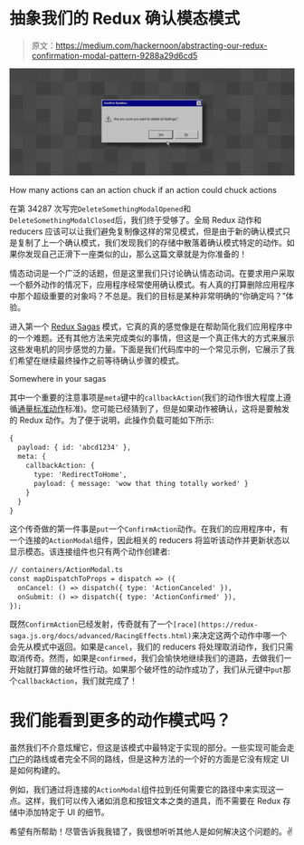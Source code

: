# 抽象我们的 Redux 确认模态模式

> 原文：<https://medium.com/hackernoon/abstracting-our-redux-confirmation-modal-pattern-9288a29d6cd5>

![](img/88ece3b1aaf15053a2604271feeedf5d.png)

How many actions can an action chuck if an action could chuck actions

在第 34287 次写完`DeleteSomethingModalOpened`和`DeleteSomethingModalClosed`后，我们终于受够了。全局 Redux 动作和 reducers 应该可以让我们避免复制像这样的常见模式，但是由于新的确认模式只是复制了上一个确认模式，我们发现我们的存储中散落着确认模式特定的动作。如果你发现自己正滑下一座类似的山，那么这篇文章就是为你准备的！

情态动词是一个广泛的话题，但是这里我们只讨论确认情态动词。在要求用户采取一个额外动作的情况下，应用程序经常使用确认模式。有人真的打算删除应用程序中那个超级重要的对象吗？不总是。我们的目标是某种非常明确的“你确定吗？”体验。

进入第一个 [Redux Sagas](https://github.com/redux-saga/redux-saga) 模式，它真的真的感觉像是在帮助简化我们应用程序中的一个难题。还有其他方法来完成类似的事情，但这是一个真正伟大的方式来展示这些发电机的同步感觉的力量。下面是我们代码库中的一个常见示例，它展示了我们希望在继续最终操作之前等待确认步骤的模式。

Somewhere in your sagas

其中一个重要的注意事项是`meta`键中的`callbackAction`(我们的动作很大程度上遵循[通量标准动作](https://github.com/redux-utilities/flux-standard-action)标准)。您可能已经猜到了，但是如果动作被确认，这将是要触发的 Redux 动作。为了便于说明，此操作负载可能如下所示:

```
{
  payload: { id: 'abcd1234' },
  meta: {
    callbackAction: {
      type: 'RedirectToHome',
      payload: { message: 'wow that thing totally worked' }
    }
  }
}
```

这个传奇做的第一件事是`put`一个`ConfirmAction`动作。在我们的应用程序中，有一个连接的`ActionModal`组件，因此相关的 reducers 将监听该动作并更新状态以显示模态。该连接组件也只有两个动作创建者:

```
// containers/ActionModal.ts
const mapDispatchToProps = dispatch => ({
  onCancel: () => dispatch({ type: 'ActionCanceled' }),
  onSubmit: () => dispatch({ type: 'ActionConfirmed' }),
});
```

既然`ConfirmAction`已经发射，传奇就有了一个`[race](https://redux-saga.js.org/docs/advanced/RacingEffects.html)`来决定这两个动作中哪一个会先从模式中返回。如果是`cancel`，我们的 reducers 将处理取消动作，我们只需取消传奇。然而，如果是`confirmed`，我们会愉快地继续我们的道路，去做我们一开始就打算做的破坏性行动。如果那个破坏性的动作成功了，我们从元键中`put`那个`callbackAction`，我们就完成了！

# 我们能看到更多的动作模式吗？

虽然我们不介意炫耀它，但这是该模式中最特定于实现的部分。一些实现可能会走[门户](https://reactjs.org/docs/portals.html)的路线或者完全不同的路线，但是这种方法的一个好的方面是它没有规定 UI 是如何构建的。

例如，我们通过将连接的`ActionModal`组件拉到任何需要它的路径中来实现这一点。这样，我们可以传入诸如消息和按钮文本之类的道具，而不需要在 Redux 存储中添加特定于 UI 的细节。

希望有所帮助！尽管告诉我我错了，我很想听听其他人是如何解决这个问题的。✌️